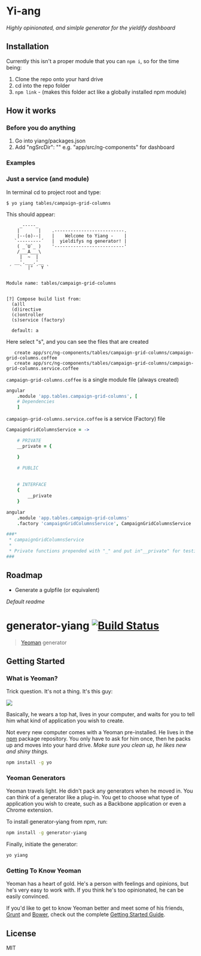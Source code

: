 # Yi-ang
_Highly opinionated, and simlple generator for the yieldify dashboard_

## Installation
Currently this isn't a proper module that you can `npm i`, so for the time being:
1. Clone the repo onto your hard drive
2. cd into the repo folder
3. `npm link` - (makes this folder act like a globally installed npm module)

## How it works

### Before you do anything

1. Go into yiang/packages.json
2. Add "ngSrcDir": "<root dir of angular components for project>"
    e.g. "app/src/ng-components" for dashboard

### Examples

### Just a service (and module)

In terminal cd to project root and type:

```terminal
$ yo yiang tables/campaign-grid-columns
```

This should appear:

```terminal
     _-----_
    |       |    .--------------------------.
    |--(o)--|    |    Welcome to Yiang -    |
   `---------´   |  yieldifys ng generator! |
    ( _´U`_ )    '--------------------------'
    /___A___\
     |  ~  |
   __'.___.'__
 ´   `  |° ´ Y `


Module name: tables/campaign-grid-columns


[?] Compose build list from:
  (a)ll
  (d)irective
  (c)ontroller
  (s)service (factory)

  default: a
```

Here select "s", and you can see the files that are created

```terminal
   create app/src/ng-components/tables/campaign-grid-columns/campaign-grid-columns.coffee
   create app/src/ng-components/tables/campaign-grid-columns/campaign-grid-columns.service.coffee
```


`campaign-grid-columns.coffee` is a single module file (always created)

```coffeescript
angular
    .module 'app.tables.campaign-grid-columns', [
    # Dependencies
    ]
```

`campaign-grid-columns.service.coffee` is a service (Factory) file

```coffeescript
CampaignGridColumnsService = ->

    # PRIVATE
    __private = {

    }

    # PUBLIC
    
    
    # INTERFACE
    {
        __private
    }

angular
    .module 'app.tables.campaign-grid-columns'
    .factory 'campaignGridColumnsService', CampaignGridColumnsService

###*
 * campaignGridColumnsService
 * 
 * Private functions prepended with "_" and put in"__private" for testing easy testing
###
```

## Roadmap

* Generate a gulpfile (or equivalent)





_Default readme_


# generator-yiang [![Build Status](https://secure.travis-ci.org/AshCoolman/generator-yiang.png?branch=master)](https://travis-ci.org/AshCoolman/generator-yiang)

> [Yeoman](http://yeoman.io) generator


## Getting Started

### What is Yeoman?

Trick question. It's not a thing. It's this guy:

![](http://i.imgur.com/JHaAlBJ.png)

Basically, he wears a top hat, lives in your computer, and waits for you to tell him what kind of application you wish to create.

Not every new computer comes with a Yeoman pre-installed. He lives in the [npm](https://npmjs.org) package repository. You only have to ask for him once, then he packs up and moves into your hard drive. *Make sure you clean up, he likes new and shiny things.*

```bash
npm install -g yo
```

### Yeoman Generators

Yeoman travels light. He didn't pack any generators when he moved in. You can think of a generator like a plug-in. You get to choose what type of application you wish to create, such as a Backbone application or even a Chrome extension.

To install generator-yiang from npm, run:

```bash
npm install -g generator-yiang
```

Finally, initiate the generator:

```bash
yo yiang
```

### Getting To Know Yeoman

Yeoman has a heart of gold. He's a person with feelings and opinions, but he's very easy to work with. If you think he's too opinionated, he can be easily convinced.

If you'd like to get to know Yeoman better and meet some of his friends, [Grunt](http://gruntjs.com) and [Bower](http://bower.io), check out the complete [Getting Started Guide](https://github.com/yeoman/yeoman/wiki/Getting-Started).


## License

MIT
